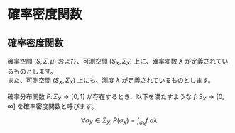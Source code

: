 # 確率密度関数

## 確率密度関数

確率空間 $(S, \Sigma, \mu)$ および、可測空間 $(S_{X}, \Sigma_{X})$ 上に、確率変数 $X$ が定義されているものとします。  
また、可測空間 $(S_{X}, \Sigma_{X})$ 上にも、測度 $\lambda$ が定義されているものとします。   

確率分布関数 $P \colon \Sigma_{X} \rightarrow [0, 1]$ が存在するとき、以下を満たすような $f \colon S_{X} \rightarrow [0, \infty]$ を確率密度関数と呼びます。

$$
\forall \sigma_{X} \in \Sigma_{X}, P(\sigma_{X}) = \displaystyle{\int_{\sigma_{X}} f\ d\lambda}
$$

